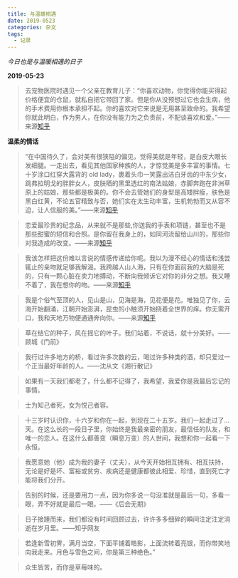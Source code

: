 ```yaml
---
title: 与温暖相遇
date: 2019-0523
categories: 杂文
tags:
  - 记录
---
```


_今日也是与温暖相遇的日子_

**2019-05-23**

> 去宠物医院时遇见一个父亲在教育儿子：“你喜欢动物，你觉得你能买得起价格便宜的仓鼠，就私自把它带回了家。但是你从没预想过它也会生病，他的手术费用你根本承担不起。你的喜欢对它来说是无用甚至致命的。我希望你就此明白，作为男人，在你没有能力为之负责前，不配谈喜欢和爱。”——来源[知乎](https://www.zhihu.com/question/63651462/answer/554353372)

**温柔的情话**

> “在中国待久了，会对美有很狭隘的偏见，觉得美就是年轻，是白皮大眼长发细腿。一走出去，看见其他国家种族的人，才惊觉美是多丰富的事情。七十岁涂口红穿大露背的 old lady，裹着头巾一笑露出洁白牙齿的中东少女，跳弗拉明戈的胖胖女人，皮肤晒的黑里透红的南法姑娘，赤脚奔跑在非洲草原上的姑娘，那些都是极美的。你不会去管她们的身型是高矮胖瘦，肤色是黑白红黄，不论五官精致与否，她们实在太生动丰富，生机勃勃而又从容不迫，让人信服的美。”——来源[知乎](https://www.zhihu.com/question/63651462/answer/554353372)

<!--more-->

> 恋爱最珍贵的纪念品，从来就不是那些,你送我的手表和项链，甚至也不是那些甜蜜的短信和合照。是你留在我身上的，如同河流留给山川的，那些你对我造成的改变。——来源[知乎](https://www.zhihu.com/question/276314436/answer/578279787)

> 我该怎样把这份难以言说的情感传递给你呢。我以为漫不经心的情话和浅尝辄止的亲吻就足够我解渴。我跨越人山人海，只有在你面前我的大脑是死的，只有一颗心脏在卖力地搏动，不断向我倾诉它对你的非分之想。我又睡不着了，我在想你的吻。——来源[知乎](https://www.zhihu.com/question/276314436/answer/578279787)

> 我是个俗气至顶的人，见山是山，见海是海，见花便是花。唯独见了你，云海开始翻涌，江朝开始澎湃，昆虫的小触须开始挠着全世界的痒。你无需开口，我和天地万物便通通奔向你。——来源[知乎](https://www.zhihu.com/question/276314436/answer/578279787)

> 草在结它的种子，风在摇它的叶子。我们站着，不说话，就十分美好。——顾城《门前》

> 我行过许多地方的桥，看过许多次数的云，喝过许多种类的酒，却只爱过一个正当最好年龄的人。——沈从文《湘行散记》

> 如果有一天我们都老了，什么都不记得了，我希望，我爱你是我最后忘记的事情。

> 士为知己者死，女为悦己者容。

> 十三岁时认识你，十六岁和你在一起，到现在二十五岁。我们一起走过了...天。在这么长的一段日子里，你始终是我最亲密的朋友，最信任的队友，和唯一的恋人。在这什么都善变（瞬息万变）的人世间，我想和你一起看一下永恒。

> 我愿意她（他）成为我的妻子（丈夫），从今天开始相互拥有、相互扶持，无论是好是坏、富裕或贫穷、疾病还是健康都彼此相爱、珍惜，直到死亡才能将我们分开。

> 告别的时候，还是要用力一点，因为你多说一句没准就是最后一句，多看一眼，弄不好就是最后一眼。——《后会无期》

> 日子接踵而来，我们都没有时间回顾过去，许许多多细碎的瞬间注定注定消逝在岁月里。——知乎网友

> 若逢新雪初霁，满月当空，下面平铺着皓影，上面流转着亮银，而你带笑地向我走来。月色与雪色之间，你是第三种绝色。”

> 众生皆苦，而你是草莓味的。
